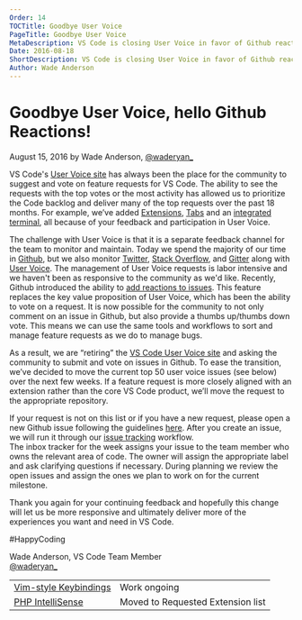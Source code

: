 ```yaml
---
Order: 14
TOCTitle: Goodbye User Voice
PageTitle: Goodbye User Voice
MetaDescription: VS Code is closing User Voice in favor of Github reactions.  
Date: 2016-08-18
ShortDescription: VS Code is closing User Voice in favor of Github reactions. 
Author: Wade Anderson
---
```


# Goodbye User Voice, hello Github Reactions! 

August 15, 2016 by Wade Anderson, [@waderyan_](https://twitter.com/waderyan_)
  
VS Code's [User Voice site](https://visualstudio.uservoice.com/forums/293070-visual-studio-code) has always been the place for the community to suggest and vote on feature requests for VS Code. The ability to see the requests with the top votes or the most activity has allowed us to prioritize the Code backlog and deliver many of the top requests over the past 18 months. For example, we’ve added [Extensions](https://visualstudio.uservoice.com/forums/293070-visual-studio-code/suggestions/9181439-plugins), [Tabs](https://visualstudio.uservoice.com/forums/293070-visual-studio-code/suggestions/7752519-implement-tabs) and an [integrated terminal](https://visualstudio.uservoice.com/forums/293070-visual-studio-code/suggestions/7752357-integrated-terminal), all because of your feedback and participation in User Voice. 
  
The challenge with User Voice is that it is a separate feedback channel for the team to monitor and maintain. Today we spend the majority of our time in [Github](https://github.com/Microsoft/vscode), but we also monitor [Twitter](https://twitter.com/code), [Stack Overflow](http://stackoverflow.com/questions/tagged/vscode), and [Gitter](https://gitter.im/Microsoft/vscode) along with [User Voice](https://visualstudio.uservoice.com/forums/293070-visual-studio-code). The management of User Voice requests is labor intensive and we haven't been as responsive to the community as we'd like.  Recently, Github introduced the ability to [add reactions to issues](https://github.com/blog/2119-add-reactions-to-pull-requests-issues-and-comments). This feature replaces the key value proposition of User Voice, which has been the ability to vote on a request. It is now possible for the community to not only comment on an issue in Github, but also provide a thumbs up/thumbs down vote. This means we can use the same tools and workflows to sort and manage feature requests as we do to manage bugs.
  
As a result, we are “retiring” the [VS Code User Voice site](https://visualstudio.uservoice.com/forums/293070-visual-studio-code) and asking the community to submit and vote on issues in Github.  To ease the transition, we’ve decided to move the current top 50 user voice issues (see below) over the next few weeks. If a feature request is more closely aligned with an extension rather than the core VS Code product, we’ll move the request to the appropriate repository. 
 
If your request is not on this list or if you have a new request, please open a new Github issue following the guidelines [here](https://github.com/Microsoft/vscode/blob/master/CONTRIBUTING.md). After you create an issue, we will run it through our [issue tracking](https://github.com/Microsoft/vscode/wiki/Issue-Tracking) workflow.  
The inbox tracker for the week assigns your issue to the team member who owns the relevant area of code. The owner will assign the appropriate label and ask clarifying questions if necessary. During planning we review the open issues and assign the ones we plan to work on for the current milestone.  
  
Thank you again for your continuing feedback and hopefully this change will let us be more responsive and ultimately deliver more of the experiences you want and need in VS Code. 
  
#HappyCoding 

Wade Anderson, VS Code Team Member <br>
[@waderyan_](https://twitter.com/waderyan_)
  
|          |            |
| -------- | ---------- |
| [Vim-style Keybindings](https://visualstudio.uservoice.com/forums/293070-visual-studio-code/suggestions/7752447-vim-style-keybindings) | Work ongoing |
| [PHP IntelliSense](https://visualstudio.uservoice.com/forums/293070-visual-studio-code/suggestions/7752606-php-intellisense) | Moved to Requested Extension list | 
 
